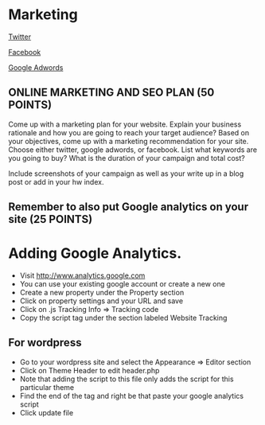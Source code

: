 # Marketing

[Twitter](https://ads.twitter.com/)

[Facebook](https://www.facebook.com/business/)

[Google Adwords](https://adwords.google.com)

## ONLINE MARKETING AND SEO PLAN (50 POINTS)

Come up with a marketing plan for your website. Explain your business rationale and how you are going to reach your target audience? Based on your objectives, come up with a marketing recommendation for your site. Choose either twitter, google adwords, or facebook. List what keywords are you going to buy? What is the duration of your campaign and total cost?

Include screenshots of your campaign as well as your write up in a blog post or add in your hw index.

## Remember to also put Google analytics on your site (25 POINTS)


# Adding Google Analytics.

* Visit http://www.analytics.google.com
 * You can use your existing google account or create a new one
 * Create a new property under the Property section
 * Click on property settings and your URL and save
 * Click on .js Tracking Info => Tracking code
 * Copy the script tag under the section labeled Website Tracking


## For wordpress

* Go to your wordpress site and select the Appearance => Editor section
* Click on Theme Header to edit header.php
* Note that adding the script to this file only adds the script for this particular theme
* Find the end of the </head> tag and right be that paste your google analytics script
* Click update file
